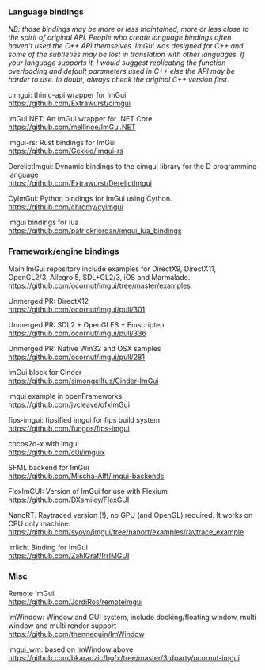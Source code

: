 ### Language bindings

_NB: those bindings may be more or less maintained, more or less close to the spirit of original API. People who create language bindings often haven't used the C++ API themselves. ImGui was designed for C++ and some of the subtleties may be lost in translation with other languages. If your language supports it, I would suggest replicating the function overloading and default parameters used in C++ else the API may be harder to use. In doubt, always check the original C++ version first._

cimgui: thin c-api wrapper for ImGui
<br>https://github.com/Extrawurst/cimgui

ImGui.NET: An ImGui wrapper for .NET Core
<br>https://github.com/mellinoe/ImGui.NET

imgui-rs: Rust bindings for ImGui
<br>https://github.com/Gekkio/imgui-rs

DerelictImgui: Dynamic bindings to the cimgui library for the D programming language
<br>https://github.com/Extrawurst/DerelictImgui

CyImGui: Python bindings for ImGui using Cython.
<br>https://github.com/chromy/cyimgui

imgui bindings for lua
<br>https://github.com/patrickriordan/imgui_lua_bindings

### Framework/engine bindings

Main ImGui repository include examples for DirectX9, DirectX11, OpenGL2/3, Allegro 5, SDL+GL2/3, iOS and Marmalade.
<br>https://github.com/ocornut/imgui/tree/master/examples

Unmerged PR: DirectX12
<br>https://github.com/ocornut/imgui/pull/301

Unmerged PR: SDL2 + OpenGLES + Emscripten
<br>https://github.com/ocornut/imgui/pull/336

Unmerged PR: Native Win32 and OSX samples
<br>https://github.com/ocornut/imgui/pull/281

ImGui block for Cinder
<br>https://github.com/simongeilfus/Cinder-ImGui

imgui example in openFrameworks
<br>https://github.com/jvcleave/ofxImGui

fips-imgui: fipsified imgui for fips build system
<br>https://github.com/fungos/fips-imgui

cocos2d-x with imgui
<br>https://github.com/c0i/imguix

SFML backend for ImGui
<br>https://github.com/Mischa-Alff/imgui-backends

FlexImGUI: Version of ImGui for use with Flexium
<br>https://github.com/DXsmiley/FlexGUI

NanoRT. Raytraced version (!), no GPU (and OpenGL) required. It works on CPU only machine.
<br>https://github.com/syoyo/imgui/tree/nanort/examples/raytrace_example

Irrlicht Binding for ImGui
<br>https://github.com/ZahlGraf/IrrIMGUI

### Misc

Remote ImGui
<br>https://github.com/JordiRos/remoteimgui

ImWindow: Window and GUI system, include docking/floating window, multi window and multi render support
<br>https://github.com/thennequin/ImWindow

imgui_wm: based on ImWindow above
<br>https://github.com/bkaradzic/bgfx/tree/master/3rdparty/ocornut-imgui